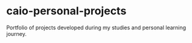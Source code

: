 # caio-personal-projects
Portfolio of projects developed during my studies and personal learning journey.
